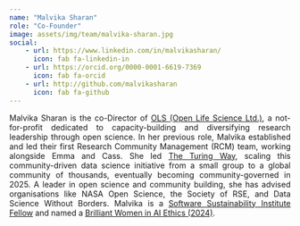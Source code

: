 ```yaml
---
name: "Malvika Sharan"
role: "Co-Founder"
image: assets/img/team/malvika-sharan.jpg
social:
    - url: https://www.linkedin.com/in/malvikasharan/
      icon: fab fa-linkedin-in
    - url: https://orcid.org/0000-0001-6619-7369
      icon: fab fa-orcid
    - url: http://github.com/malvikasharan 
      icon: fab fa-github
---
```


<div style="text-align: justify">Malvika Sharan is the co-Director of <a href="https://we-are-ols.org">OLS (Open Life Science Ltd.)</a>, a not-for-profit dedicated to capacity-building and diversifying research leadership through open science. In her previous role, Malvika established and led their first Research Community Management (RCM) team, working alongside Emma and Cass. She led <a href="https://book.the-turing-way.org">The Turing Way</a>, scaling this community-driven data science initiative from a small group to a global community of thousands, eventually becoming community-governed in 2025. A leader in open science and community building, she has advised organisations like NASA Open Science, the Society of RSE, and Data Science Without Borders. Malvika is a <a href="https://www.software.ac.uk/programmes/fellowship-programme">Software Sustainability Institute Fellow</a> and named a <a href="https://womeninaiethics.org/the-list/of-2024/g">Brilliant Women in AI Ethics (2024)</a>.</div>



